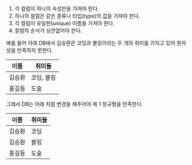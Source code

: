 1. 각 컬럼이 하나의 속성만을 가져야 한다.  
2. 하나의 컬럼은 같은 종류나 타입(type)의 값을 가져야 한다.  
3. 각 컬럼이 유일한(unique) 이름을 가져야 한다.  
4. 칼럼의 순서가 상관없어야 한다.

예를 들어 아래 DB에서 김승환은 코딩과 볼링이라는 두 개의 취미를 가지고 있어 원자성을 만족하지 못한다.

| 이름   | 취미들     |
| ------ | ---------- |
| 김승환 | 코딩, 볼링 |
| 홍길동 | 도술       |

그래서 DB는 아래 처럼 변경을 해주어야 제 1 정규형을 만족한다.

| 이름   | 취미들 |
| ------ | ------ |
| 김승환 | 코딩   |
|김승환  |볼링    |
| 홍길동       |     도술   |


